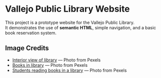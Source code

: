 # Vallejo Public Library Website

This project is a prototype website for the Vallejo Public Library.  
It demonstrates the use of **semantic HTML**, simple navigation, and a basic book reservation system.




## Image Credits

- [Interior view of library](https://www.pexels.com/photo/interior-view-of-library-1837726/) — Photo from Pexels  
- [Books in library](https://www.pexels.com/photo/books-in-library-3747516/) — Photo from Pexels  
- [Students reading books in a library](https://www.pexels.com/photo/students-reading-books-in-a-library-8926840/) — Photo from Pexels  
